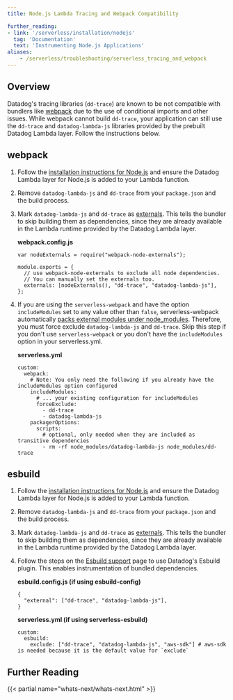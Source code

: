 ```yaml
---
title: Node.js Lambda Tracing and Webpack Compatibility

further_reading:
- link: '/serverless/installation/nodejs'
  tag: 'Documentation'
  text: 'Instrumenting Node.js Applications'
aliases:
    - /serverless/troubleshooting/serverless_tracing_and_webpack
---
```


## Overview

Datadog's tracing libraries (`dd-trace`) are known to be not compatible with bundlers like [webpack][1] due to the use of conditional imports and other issues. While webpack cannot build `dd-trace`, your application can still use the `dd-trace` and `datadog-lambda-js` libraries provided by the prebuilt Datadog Lambda layer. Follow the instructions below.

## webpack
1. Follow the [installation instructions for Node.js][2] and ensure the Datadog Lambda layer for Node.js is added to your Lambda function.
2. Remove `datadog-lambda-js` and `dd-trace` from your `package.json` and the build process.
3. Mark `datadog-lambda-js` and `dd-trace` as [externals][3]. This tells the bundler to skip building them as dependencies, since they are already available in the Lambda runtime provided by the Datadog Lambda layer.

    **webpack.config.js**

    ```
    var nodeExternals = require("webpack-node-externals");

    module.exports = {
      // use webpack-node-externals to exclude all node dependencies.
      // You can manually set the externals too.
      externals: [nodeExternals(), "dd-trace", "datadog-lambda-js"],
    };
    ```

4. If you are using the `serverless-webpack` and have the option `includeModules` set to any value other than `false`, serverless-webpack automatically [packs external modules under node_modules][5]. Therefore, you must force exclude `datadog-lambda-js` and `dd-trace`. Skip this step if you don't use `serverless-webpack` or you don't have the `includeModules` option in your serverless.yml.

    **serverless.yml**

    ```
    custom:
      webpack:
        # Note: You only need the following if you already have the includeModules option configured
        includeModules:
          # ... your existing configuration for includeModules
          forceExclude:
            - dd-trace
            - datadog-lambda-js
        packagerOptions:
          scripts:
            # optional, only needed when they are included as transitive dependencies
            - rm -rf node_modules/datadog-lambda-js node_modules/dd-trace
    ```

## esbuild
1. Follow the [installation instructions for Node.js][2] and ensure the Datadog Lambda layer for Node.js is added to your Lambda function.
2. Remove `datadog-lambda-js` and `dd-trace` from your `package.json` and the build process.
3. Mark `datadog-lambda-js` and `dd-trace` as [externals][4]. This tells the bundler to skip building them as dependencies, since they are already available in the Lambda runtime provided by the Datadog Lambda layer.
4. Follow the steps on the [Esbuild support][6] page to use Datadog's Esbuild plugin. This enables instrumentation of bundled dependencies.

    **esbuild.config.js (if using esbuild-config)**

    ```
    {
      "external": ["dd-trace", "datadog-lambda-js"],
    }
    ```

    **serverless.yml (if using serverless-esbuild)**

    ```
    custom:
      esbuild:
        exclude: ["dd-trace", "datadog-lambda-js", "aws-sdk"] # aws-sdk is needed because it is the default value for `exclude`
    ```

## Further Reading

{{< partial name="whats-next/whats-next.html" >}}

[1]: https://webpack.js.org
[2]: /serverless/installation/nodejs
[3]: https://webpack.js.org/configuration/externals/
[4]: https://esbuild.github.io/api/#external
[5]: https://github.com/serverless-heaven/serverless-webpack#node-modules--externals
[6]: /tracing/trace_collection/dd_libraries/nodejs/?tab=containers#esbuild-support
